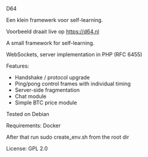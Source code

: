 D64

Een klein framewerk voor self-learning.

Voorbeeld draait live op https://d64.nl

A small framework for self-learning.

WebSockets, server implementation in PHP (RFC 6455)

Features:

- Handshake / protocol upgrade
- Ping/pong control frames with individual timing
- Server-side fragmentation
- Chat module
- Simple BTC price module

Tested on Debian

Requirements: Docker

After that run sudo create_env.sh from the root dir

License: GPL 2.0
